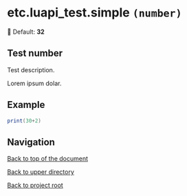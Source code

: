 # etc.luapi_test.simple `(number)`

🧮 Default: **32**

## Test number

Test description.

Lorem ipsum dolar.

## Example

```lua
print(30+2)
```

## Navigation

[Back to top of the document](#etcluapi_testsimple-number)

[Back to upper directory](..)

[Back to project root](/../..)

[@]: #etcluapi_testsimple-number
